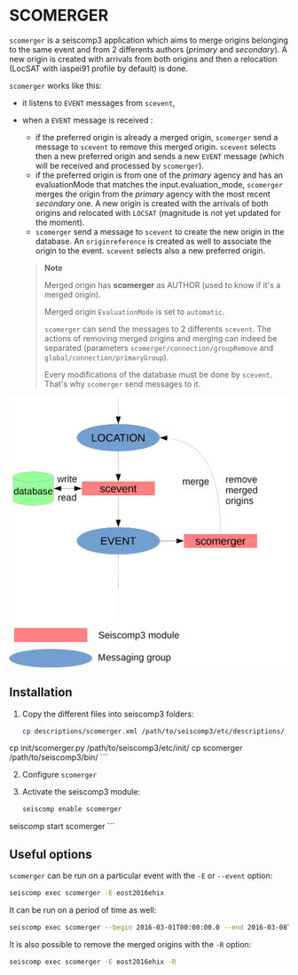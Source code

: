 SCOMERGER
=========

`scomerger` is a seiscomp3 application which aims to merge origins belonging
to the same event and from 2 differents authors (*primary* and *secondary*). A
new origin is created with arrivals from both origins and then a relocation
(LocSAT with iaspei91 profile by default) is done.

`scomerger` works like this:

- it listens to `EVENT` messages from `scevent`,
- when a `EVENT` message is received :

    - if the preferred origin is already a merged origin, `scomerger` send a
	  message to `scevent` to remove this merged origin. `scevent` selects
      then a new preferred origin and sends a new `EVENT` message (which will
      be received and processed by `scomerger`).
	- if the preferred origin is from one of the *primary* agency and has an evaluationMode that matches
    the input.evaluation_mode, `scomerger` merges
	  the origin from the *primary* agency with the most recent *secondary* one. A new
	  origin is created with the arrivals of both origins and relocated with
	  `LOCSAT` (magnitude is not yet updated for the moment).
    - `scomerger` send a message to `scevent` to create the new origin in the
	  database. An `originreference` is created as well to associate the origin
	  to the event. `scevent` selects also a new preferred origin.

  > **Note**
  >
  > Merged origin has **scomerger** as AUTHOR (used to know if it's a merged
  > origin).
  >
  > Merged origin `EvaluationMode` is set to `automatic`.
  >
  > `scomerger` can send the messages to 2 differents `scevent`. The actions of
  > removing merged origins and merging can indeed be separated (parameters
  > `scomerger/connection/groupRemove` and `global/connection/primaryGroup`).
  >
  > Every modifications of the database must be done by `scevent`. That's why
  > `scomerger` send messages to it.

![Schéma](docs/schema.png)

Installation
------------

1. Copy the different files into seiscomp3 folders:

    ```bash
    cp descriptions/scomerger.xml /path/to/seiscomp3/etc/descriptions/
cp init/scomerger.py /path/to/seiscomp3/etc/init/
cp scomerger /path/to/seiscomp3/bin/
    ```

2. Configure `scomerger`

3. Activate the seiscomp3 module:

    ```bash
    seiscomp enable scomerger
seiscomp start scomerger
    ```

Useful options
--------------

`scomerger` can be run on a particular event with the `-E` or `--event` option:

```bash
seiscomp exec scomerger -E eost2016ehix
```

It can be run on a period of time as well:

```bash
seiscomp exec scomerger --begin 2016-03-01T00:00:00.0 --end 2016-03-08T00:00:00.0
```

It is also possible to remove the merged origins with the `-R` option:

```bash
seiscomp exec scomerger -E eost2016ehix -R
```
